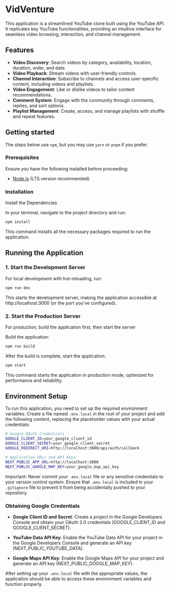 # VidVenture

This application is a streamlined YouTube clone built using the YouTube API. It replicates key YouTube functionalities, providing an intuitive interface for seamless video browsing, interaction, and channel management.

## Features

- **Video Discovery**: Search videos by category, availability, location, duration, order, and date.
- **Video Playback**: Stream videos with user-friendly controls.
- **Channel Interaction**: Subscribe to channels and access user-specific content, including videos and playlists.
- **Video Engagement**: Like or dislike videos to tailor content recommendations.
- **Comment System**: Engage with the community through comments, replies, and sort options.
- **Playlist Management**: Create, access, and manage playlists with shuffle and repeat features.

## Getting started

The steps below use `npm`, but you may use `yarn` or `pnpm` if you prefer.

### Prerequisites

Ensure you have the following installed before proceeding:

- [Node.js](https://nodejs.org/) (LTS version recommended)

### Installation

Install the Dependencies

In your terminal, navigate to the project directory and run:

```bash
npm install
```

This command installs all the necessary packages required to run the application.

## Running the Application

### 1. Start the Development Server

For local development with hot-reloading, run:

```bash
npm run dev
```

This starts the development server, making the application accessible at http://localhost:3000 (or the port you've configured).

### 2. Start the Production Server

For production, build the application first, then start the server

Build the application:

```bash
npm run build
```

After the build is complete, start the application:

```bash
npm start
```

This command starts the application in production mode, optimized for performance and reliability.

## Environment Setup

To run this application, you need to set up the required environment variables. Create a file named `.env.local` in the root of your project and add the following content, replacing the placeholder values with your actual credentials:

```bash
# Google OAuth Credentials
GOOGLE_CLIENT_ID=your_google_client_id
GOOGLE_CLIENT_SECRET=your_google_client_secret
GOOGLE_REDIRECT_URI=http://localhost:3000/api/auth/callback

# Application URLs and API Keys
NEXT_PUBLIC_APP_URL=http://localhost:3000
NEXT_PUBLIC_GOOGLE_MAP_KEY=your_google_map_api_key
```

Important: Never commit your `.env.local` file or any sensitive credentials to your version control system. Ensure that `.env.local` is included in your `.gitignore` file to prevent it from being accidentally pushed to your repository.

### Obtaining Google Credentials

- **Google Client ID and Secret**: Create a project in the Google Developers Console and obtain your OAuth 2.0 credentials (GOOGLE_CLIENT_ID and GOOGLE_CLIENT_SECRET).

- **YouTube Data API Key**: Enable the YouTube Data API for your project in the Google Developers Console and generate an API key (NEXT_PUBLIC_YOUTUBE_DATA).

- **Google Maps API Key**: Enable the Google Maps API for your project and generate an API key (NEXT_PUBLIC_GOOGLE_MAP_KEY).

After setting up your `.env.local` file with the appropriate values, the application should be able to access these environment variables and function properly.

